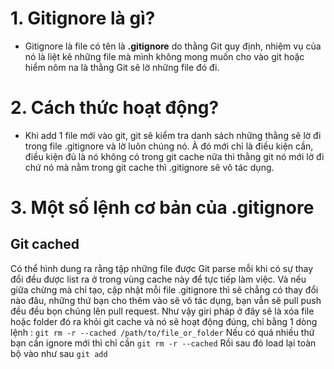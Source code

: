 # 1. Gitignore là gì?
- Gitignore là file có tên là **.gitignore** do thằng Git quy định, nhiệm vụ của nó là liệt kê những file mà mình không mong muốn cho vào git hoặc hiểm nôm na là thằng Git sẽ lờ những file đó đi.
# 2. Cách thức hoạt động?
- Khi add 1 file mới vào git, git sẽ kiểm tra danh sách những thằng sẽ lờ đi trong file .gitignore và lờ luôn chúng nó. À đó mới chỉ là điều kiện cần, điều kiện đủ là nó không có trong git cache nữa thì thằng git nó mới lờ đi chứ nó mà nằm trong git cache thì .gitignore sẽ vô tác dụng.
# 3. Một số lệnh cơ bản của .gitignore
 ## Git cached
 Có thể hình dung ra rằng tập những file được Git parse mỗi khi có sự thay đổi đều được list ra ở trong vùng cache này để tực tiếp làm việc. Và nếu giữa chừng mà chỉ tạo, cập nhật mỗi file .gitignore thì sẽ chẳng có thay đổi nào đâu, những thứ bạn cho thêm vào sẽ vô tác dụng, bạn vẫn sẽ pull push đều đều bọn chúng lên pull request. Như vậy giri pháp ở đây sẽ là xóa file hoặc folder đó ra khỏi git cache và nó sẽ hoạt động đúng, chỉ bằng 1 dòng lệnh :
 `git rm -r --cached /path/to/file_or_folder`
Nếu có quá nhiều thứ bạn cần ignore mới thì chỉ cần
 `git rm -r --cached`
Rồi sau đó load lại toàn bộ vào như sau
 `git add`



